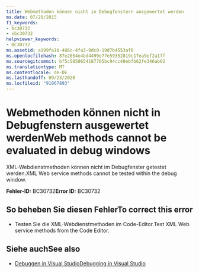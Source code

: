 ```yaml
---
title: Webmethoden können nicht in Debugfenstern ausgewertet werden
ms.date: 07/20/2015
f1_keywords:
- bc30732
- vbc30732
helpviewer_keywords:
- BC30732
ms.assetid: a199fa1b-486c-4fa3-9dc0-19d7b4553af0
ms.openlocfilehash: 87e2054e4bd4499e77e59352819c17ea9ef2a1ff
ms.sourcegitcommit: bf5c5850654187705bc94cc40ebfb62fe346ab02
ms.translationtype: MT
ms.contentlocale: de-DE
ms.lasthandoff: 09/23/2020
ms.locfileid: "91067893"
---
```

# <a name="web-methods-cannot-be-evaluated-in-debug-windows"></a><span data-ttu-id="5d851-102">Webmethoden können nicht in Debugfenstern ausgewertet werden</span><span class="sxs-lookup"><span data-stu-id="5d851-102">Web methods cannot be evaluated in debug windows</span></span>

<span data-ttu-id="5d851-103">XML-Webdienstmethoden können nicht im Debugfenster getestet werden.</span><span class="sxs-lookup"><span data-stu-id="5d851-103">XML Web service methods cannot be tested within the debug window.</span></span>  
  
 <span data-ttu-id="5d851-104">**Fehler-ID:** BC30732</span><span class="sxs-lookup"><span data-stu-id="5d851-104">**Error ID:** BC30732</span></span>  
  
## <a name="to-correct-this-error"></a><span data-ttu-id="5d851-105">So beheben Sie diesen Fehler</span><span class="sxs-lookup"><span data-stu-id="5d851-105">To correct this error</span></span>  
  
- <span data-ttu-id="5d851-106">Testen Sie die XML-Webdienstmethoden im Code-Editor.</span><span class="sxs-lookup"><span data-stu-id="5d851-106">Test XML Web service methods from the Code Editor.</span></span>  
  
## <a name="see-also"></a><span data-ttu-id="5d851-107">Siehe auch</span><span class="sxs-lookup"><span data-stu-id="5d851-107">See also</span></span>

- [<span data-ttu-id="5d851-108">Debuggen in Visual Studio</span><span class="sxs-lookup"><span data-stu-id="5d851-108">Debugging in Visual Studio</span></span>](/visualstudio/debugger/debugger-feature-tour)
